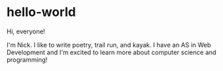 # hello-world

Hi, everyone!

I'm Nick. I like to write poetry, trail run, and kayak. 
I have an AS in Web Development and I'm excited to learn more about computer science and programming!
